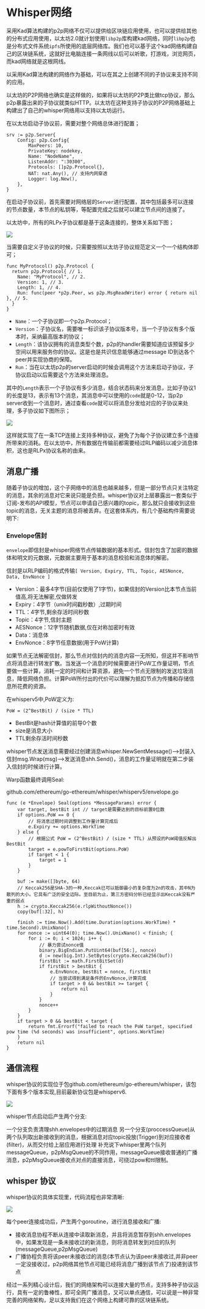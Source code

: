 # Whisper网络

采用Kad算法构建的p2p网络不仅可以提供给区块链应用使用，也可以提供给其他的分布式应用使用，以太坊2.0就计划使用`libp2p`库构建kad网络，同时`libp2p`也是分布式文件系统`ipfs`所使用的底层网络库。我们也可以基于这个kad网络构建自己的区块链系统，这就好比电脑连接一条网线以后可以听歌，打游戏，浏览网页，而kad网络就是这根网线。

以采用Kad算法构建的网络作为基础，可以在其之上创建不同的子协议来支持不同的应用。

以太坊的P2P网络也确实是这样做的，如果将以太坊的P2P类比做tcp协议，那么p2p暴露出来的子协议就类似HTTP。以太坊在这种支持子协议的P2P网络基础上构建出了自己的whisper网络用以支持以太坊运行。

在以太坊启动子协议前，需要对整个网络总体进行配置；
```golang
srv := p2p.Server{
    Config: p2p.Config{
        MaxPeers: 10,
        PrivateKey: nodekey,
        Name: "NodeName",
        ListenAddr: ":30300",
        Protocols: []p2p.Protocol{},
        NAT: nat.Any(), // 支持内网穿透
        Logger: log.New(),
    },
}
```
在启动子协议前，首先需要对网络层的`Server`进行配置，其中包括最多可以连接的节点数量，本节点的私钥等，等配置完成之后就可以建立节点间的连接了。

以太坊中，所有的RLPx子协议都是基于这条连接的，整体关系如下图；

![](https://github.com/Ice-Storm/structure-and-interpretation-of-blockchain/blob/master/img/chapter_3/3_1.png?raw=true)


当需要自定义子协议的时候，只需要按照以太坊子协议规范定义一个一个结构体即可；

```golang
func MyProtocol() p2p.Protocol {
  return p2p.Protocol{ // 1.
    Name: "MyProtocol", // 2.
    Version: 1, // 3.
    Length: 1, // 4.
    Run: func(peer *p2p.Peer, ws p2p.MsgReadWriter) error { return nil }, // 5.
  }
}
```

- `Name`：一个子协议即一个p2p.Protocol；
- `Version`：子协议名，需要唯一标识该子协议版本号，当一个子协议有多个版本时，采纳最高版本的协议；
- `Length`：该协议拥有的消息类型个数，p2p的handler需要知道应该预留多少空间以用来服务你的协议。这是也是共识信息能够通过message ID到达各个peer并实现协商的保障。
- `Run`：当在以太坊p2p的server启动的时候会调用这个方法来启动子协议，子协议启动以后需要这个方法来处理消息。

其中的`Length`表示一个子协议有多少消息，结合状态码来分发消息，比如子协议1的长度是13，表示有13个消息，其消息中可以使用的`code`就是0-12，当p2p server收到一个消息时，通过查看`code`就可以将消息分发给对应的子协议来处理，多子协议如下图所示；

![](https://github.com/Ice-Storm/structure-and-interpretation-of-blockchain/blob/master/img/chapter_3/3_2.png?raw=true)

这样就实现了在一条TCP连接上支持多种协议，避免了为每个子协议建立多个连接所带来的消耗。在以太坊中，所有数据在传输前都需要经过RLP编码以减少消息体积，这也是RLPx协议名称的由来。

## 消息广播
随着子协议的增加，这个子网络中的消息也越来越多，但是一部分节点只关注特定的消息，其余的消息对它来说只能是负担。whisper协议对上层暴露出一套类似于订阅-发布的API模型，节点可以申请自己感兴趣的topic，那么就只会接收到这些topic的消息，无关主题的消息将被丢弃。在这套体系内，有几个基础构件需要说明下:
### Envelope信封
`envelope`即信封是whisper网络节点传输数据的基本形式。信封包含了加密的数据体和明文的元数据，元数据主要用于基本的消息校验和消息体的解密。

信封是以RLP编码的格式传输`[ Version, Expiry, TTL, Topic, AESNonce, Data, EnvNonce ]`

- Version：最多4字节(目前仅使用了1字节)，如果信封的Version比本节点当前值高,将无法解密,仅做转发
- Expiry：4字节（unix时间戳秒数）,过期时间
- TTL：4字节,剩余存活时间秒数
- Topic：4字节,信封主题
- AESNonce：12字节随机数据,仅在对称加密时有效
- Data：消息体
- EnvNonce：8字节任意数据(用于PoW计算)

如果节点无法解密信封，那么节点对信封内的消息内容一无所知，但这并不影响节点将消息进行转发扩散。当发送一个消息的时候需要进行PoW工作量证明，节点要做一些计算，消耗一定的时间和计算资源，避免一个节点无限制的发送垃圾消息，降低网络负担。计算PoW所付出的代价可以理解为抵扣节点为传播和存储信息所花费的资源。

在whisperv5中,PoW定义为:
```
PoW = (2^BestBit) / (size * TTL)
```

- BestBit是hash计算值的前导0个数
- size是消息大小
- TTL剩余存活时间秒数

whisper节点发送消息需要经过创建消息whisper.NewSentMessage()—->封装入信封msg.Wrap(msg)—->发送消息shh.Send()，消息的工作量证明就在第二步装入信封的时候进行计算。

Warp函数最终调用Seal:

github.com/ethereum/go-ethereum/whisper/whisperv5/envelope.go
```golang
func (e *Envelope) Seal(options *MessageParams) error {
    var target, bestBit int // target是需要达到的目标前置0位数
    if options.PoW == 0 {
        // 将消息过期时间调整到工作量计算完成后
        e.Expiry += options.WorkTime
    } else {
        // 根据公式 PoW = (2^BestBit) / (size * TTL) 从预设的PoW阈值反解出BestBit
        target = e.powToFirstBit(options.PoW)
        if target < 1 {
            target = 1
        }
    }

    buf := make([]byte, 64)
    // Keccak256是SHA-3的一种,Keccak已可以抵御最小的复杂度为2n的攻击，其中N为散列的大小。它具有广泛的安全边际。至目前为止，第三方密码分析已经显示出Keccak没有严重的弱点
    h := crypto.Keccak256(e.rlpWithoutNonce())
    copy(buf[:32], h)

    finish := time.Now().Add(time.Duration(options.WorkTime) * time.Second).UnixNano()
    for nonce := uint64(0); time.Now().UnixNano() < finish; {
        for i := 0; i < 1024; i++ {
            // 暴力尝试nonce值
            binary.BigEndian.PutUint64(buf[56:], nonce)
            d := new(big.Int).SetBytes(crypto.Keccak256(buf))
            firstBit := math.FirstBitSet(d)
            if firstBit > bestBit {
                e.EnvNonce, bestBit = nonce, firstBit
                // 当尝试得到满足条件的EnvNonce,计算完成
                if target > 0 && bestBit >= target {
                    return nil
                }
            }
            nonce++
        }
    }
    if target > 0 && bestBit < target {
        return fmt.Errorf("failed to reach the PoW target, specified pow time (%d seconds) was insufficient", options.WorkTime)
    }
    return nil
}
```
## 通信流程
whisper协议的实现位于包github.com/ethereum/go-ethereum/whisper，该包下面有多个版本实现,目前最新协议包是whisperv6.

![](https://github.com/Ice-Storm/structure-and-interpretation-of-blockchain/blob/master/img/chapter_3/3_3.png?raw=true)

whisper节点启动后产生两个分支:

一个分支负责清理shh.envelopes中的过期消息
另一个分支(proccessQueue)从两个队列取出新接收到的消息，根据消息对应topic投放(Trigger)到对应接收者(filter)，从而交付给上层应用进行处理
补充说下whisper里两个队列messageQueue，p2pMsgQueue的不同作用，messageQueue接收普通的广播消息，p2pMsgQueue接收点对点的直接消息，可绕过pow和ttl限制。

## whisper 协议
whisper协议的具体实现里，代码流程也非常清晰:

![](https://github.com/Ice-Storm/structure-and-interpretation-of-blockchain/blob/master/img/chapter_3/3_4.png?raw=true)

每个peer连接成功后，产生两个goroutine，进行消息接收和广播:
- 接收消息协程不断从连接中读取新消息，并且将消息暂存到shh.envelopes中，如果发现是一条未接收过的新消息，则将消息转发到对应的队列(messageQueue,p2pMsgQueue)
- 广播协程负责将该peer未接收过的消息(本节点认为该peer未接收过,并非peer一定没接收过，p2p网络其他节点可能已经将消息广播到该节点了)投递到该节点

经过一系列精心设计后，我们的网络架构可以连接大量的节点，支持多种子协议运行，具有一定的鲁棒性，即可全网广播消息，又可以单点通信，可以说是一种非常完善的网络架构，足以支持我们在这个网络上构建可靠的区块链系统。
